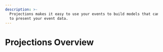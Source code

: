 ```yaml
---
description: >-
  Projections makes it easy to use your events to build models that can be used
  to present your event data.
---
```


# Projections Overview

